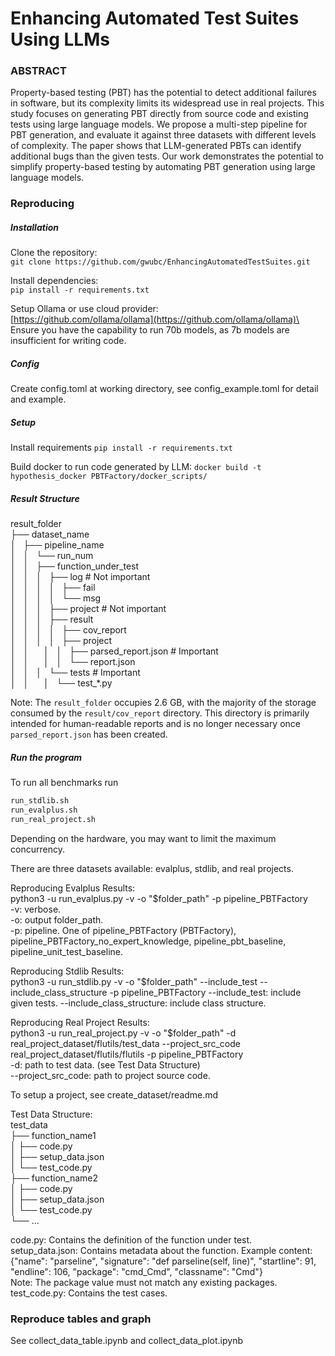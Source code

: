 # Enhancing Automated Test Suites Using LLMs

### ABSTRACT

Property-based testing (PBT) has the potential to detect additional failures in software, but its complexity limits its widespread use in real projects. This study focuses on generating PBT directly from source code and existing tests using large language models. We propose a multi-step pipeline for PBT generation, and evaluate it against three datasets with different levels of complexity. The paper shows that LLM-generated PBTs can identify additional bugs than the given tests. Our work demonstrates the potential to simplify property-based testing by automating PBT generation using large language models.



### Reproducing
##### Installation
Clone the repository:\
```git clone https://github.com/gwubc/EnhancingAutomatedTestSuites.git```

Install dependencies:\
```pip install -r requirements.txt```

Setup Ollama or use cloud provider:\
[https://github.com/ollama/ollama](https://github.com/ollama/ollama)\
Ensure you have the capability to run 70b models, as 7b models are insufficient for writing code.

##### Config

Create config.toml at working directory, see config_example.toml for detail and example.


##### Setup

Install requirements
`
pip install -r requirements.txt
`

Build docker to run code generated by LLM:
`
docker build -t hypothesis_docker PBTFactory/docker_scripts/
`

##### Result Structure
result_folder\
├── dataset_name\
│   ├── pipeline_name\
│   │   └── run_num\
│   │       ├── function_under_test\
│   │       │   ├── log # Not important\
│   │       │   │   ├── fail\
│   │       │   │   └── msg\
│   │       │   ├── project # Not important\
│   │       │   ├── result\
│   │       │   │   ├── cov_report\
│   │       │   │   ├── project\
│   │       │   │   ├── parsed_report.json # Important\
│   │       │   │   └── report.json\
│   │       │   └── tests # Important\
│   │       │       └── test_*.py

Note: The `result_folder` occupies 2.6 GB, with the majority of the storage consumed by the `result/cov_report` directory. This directory is primarily intended for human-readable reports and is no longer necessary once `parsed_report.json` has been created.


##### Run the program 

To run all benchmarks run

```bash
run_stdlib.sh
run_evalplus.sh
run_real_project.sh
```

Depending on the hardware, you may want to limit the maximum concurrency.


There are three datasets available: evalplus, stdlib, and real projects. 

Reproducing Evalplus Results:\
python3 -u run_evalplus.py -v -o "$folder_path" -p pipeline_PBTFactory\
-v: verbose.\
-o: output folder_path.\
-p: pipeline. One of pipeline_PBTFactory (PBTFactory), pipeline_PBTFactory_no_expert_knowledge, pipeline_pbt_baseline, pipeline_unit_test_baseline.

Reproducing Stdlib Results:\
python3 -u run_stdlib.py -v -o "$folder_path" --include_test --include_class_structure -p pipeline_PBTFactory
--include_test: include given tests.
--include_class_structure: include class structure.

Reproducing Real Project Results:\
python3 -u run_real_project.py -v -o "$folder_path" -d real_project_dataset/flutils/test_data --project_src_code real_project_dataset/flutils/flutils -p pipeline_PBTFactory\
-d: path to test data. (see Test Data Structure)\
--project_src_code: path to project source code.

To setup a project, see create_dataset/readme.md

Test Data Structure:\
test_data\
├── function_name1\
│   ├── code.py\
│   ├── setup_data.json\
│   └── test_code.py\
├── function_name2\
│   ├── code.py\
│   ├── setup_data.json\
│   └── test_code.py\
└── ...

code.py: Contains the definition of the function under test.\
setup_data.json: Contains metadata about the function. Example content:\
{"name": "parseline", "signature": "def parseline(self, line)", "startline": 91, "endline": 106, "package": "cmd_Cmd", "classname": "Cmd"}\
Note: The package value must not match any existing packages.
test_code.py: Contains the test cases.

### Reproduce tables and graph
See collect_data_table.ipynb and collect_data_plot.ipynb
